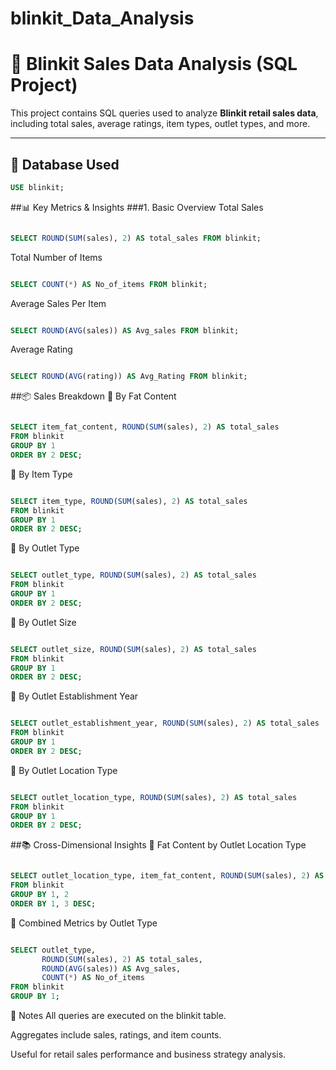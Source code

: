 # blinkit_Data_Analysis

# 🛒 Blinkit Sales Data Analysis (SQL Project)

This project contains SQL queries used to analyze **Blinkit retail sales data**, including total sales, average ratings, item types, outlet types, and more.

---

## 📁 Database Used

```sql
USE blinkit;
```
##📊 Key Metrics & Insights
###1. Basic Overview
Total Sales

```sql

SELECT ROUND(SUM(sales), 2) AS total_sales FROM blinkit;
```
Total Number of Items

```sql

SELECT COUNT(*) AS No_of_items FROM blinkit;
```
Average Sales Per Item

```sql

SELECT ROUND(AVG(sales)) AS Avg_sales FROM blinkit;
```
Average Rating

```sql

SELECT ROUND(AVG(rating)) AS Avg_Rating FROM blinkit;
```
##📦 Sales Breakdown
🔹 By Fat Content
```sql

SELECT item_fat_content, ROUND(SUM(sales), 2) AS total_sales 
FROM blinkit 
GROUP BY 1 
ORDER BY 2 DESC;
```

🔹 By Item Type
```sql

SELECT item_type, ROUND(SUM(sales), 2) AS total_sales 
FROM blinkit 
GROUP BY 1 
ORDER BY 2 DESC;
```
🔹 By Outlet Type
```sql

SELECT outlet_type, ROUND(SUM(sales), 2) AS total_sales 
FROM blinkit 
GROUP BY 1 
ORDER BY 2 DESC;
```
🔹 By Outlet Size
```sql

SELECT outlet_size, ROUND(SUM(sales), 2) AS total_sales 
FROM blinkit 
GROUP BY 1 
ORDER BY 2 DESC;
```
🔹 By Outlet Establishment Year
```sql

SELECT outlet_establishment_year, ROUND(SUM(sales), 2) AS total_sales 
FROM blinkit 
GROUP BY 1 
ORDER BY 2 DESC;
```
🔹 By Outlet Location Type
```sql

SELECT outlet_location_type, ROUND(SUM(sales), 2) AS total_sales 
FROM blinkit 
GROUP BY 1 
ORDER BY 2 DESC;
```
##📚 Cross-Dimensional Insights
🔸 Fat Content by Outlet Location Type
```sql

SELECT outlet_location_type, item_fat_content, ROUND(SUM(sales), 2) AS total_sales 
FROM blinkit 
GROUP BY 1, 2 
ORDER BY 1, 3 DESC;
```
🔸 Combined Metrics by Outlet Type
```sql

SELECT outlet_type, 
       ROUND(SUM(sales), 2) AS total_sales, 
       ROUND(AVG(sales)) AS Avg_sales, 
       COUNT(*) AS No_of_items 
FROM blinkit 
GROUP BY 1;
```
📌 Notes
All queries are executed on the blinkit table.

Aggregates include sales, ratings, and item counts.

Useful for retail sales performance and business strategy analysis.
